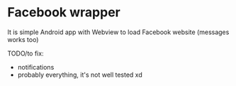 # Facebook wrapper

It is simple Android app with Webview to load Facebook website (messages works too)

TODO/to fix:
- notifications
- probably everything, it's not well tested xd

